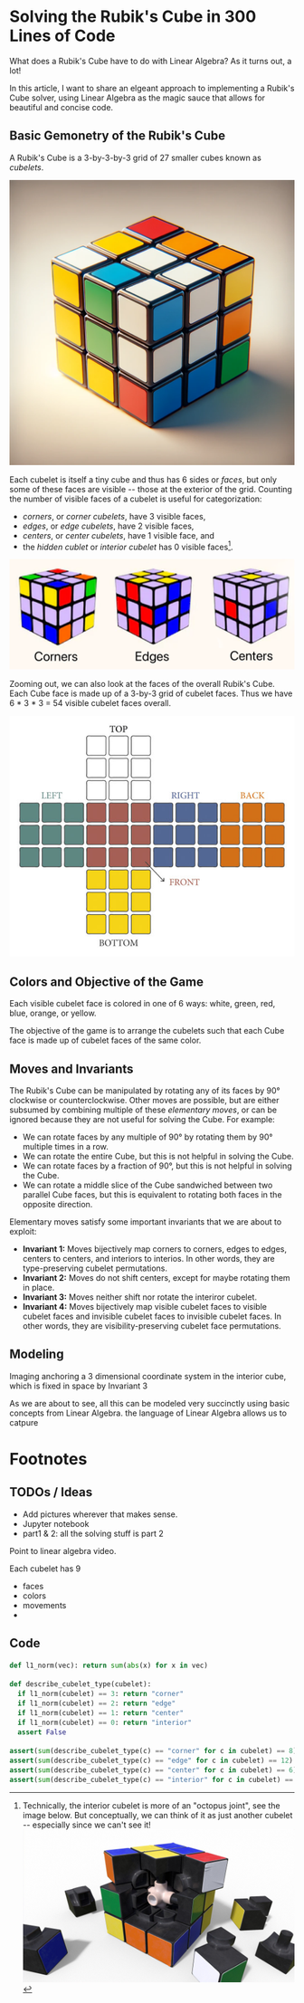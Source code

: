 # Solving the Rubik's Cube in 300 Lines of Code

What does a Rubik's Cube have to do with Linear Algebra?
As it turns out, a lot!

In this article, I want to share an elgeant approach to implementing a Rubik's Cube solver, using Linear Algebra as the magic sauce that allows for beautiful and concise code.

## Basic Gemonetry of the Rubik's Cube

A Rubik's Cube is a 3-by-3-by-3 grid of 27 smaller cubes known as *cubelets*.

![Rubik's Cube](img/cube.png)

Each cubelet is itself a tiny cube and thus has 6 sides or *faces*, but only some of these faces are visible -- those at the exterior of the grid.
Counting the number of visible faces of a cubelet is useful for categorization:
* *corners*, or *corner cubelets*, have 3 visible faces,
* *edges*, or *edge cubelets*, have 2 visible faces,
* *centers*, or *center cubelets*, have 1 visible face, and
* the *hidden cublet* or *interior cubelet* has 0 visible faces[^1].

![Types of cubelets](img/cubelet-types.png)

Zooming out, we can also look at the faces of the overall Rubik's Cube. Each Cube face is made up of a 3-by-3 grid of  cubelet faces.
Thus we have 6 * 3 * 3 = 54 visible cubelet faces overall.

![The 6 faces of a Rubik's Cube](img/cube-in-plane.jpg)


## Colors and Objective of the Game
Each visible cubelet face is colored in one of 6 ways: 
white, green, red, blue, orange, or yellow.

The objective of the game is to arrange the cubelets such that
 each Cube face is made up of cubelet faces of the same color.

## Moves and Invariants

The Rubik's Cube can be manipulated by rotating any of its faces by 90° clockwise or counterclockwise. Other moves are possible, but are either subsumed by combining multiple of these *elementary moves*, or can be ignored because they are not useful for solving the Cube. For example:
* We can rotate faces by any multiple of 90° by rotating them by 90° multiple times in a row.
* We can rotate the entire Cube, but this is not helpful in solving the Cube.
* We can rotate faces by a fraction of 90°, but this is not helpful in solving the Cube.
* We can rotate a middle slice of the Cube sandwiched between two parallel Cube faces, but this is equivalent to rotating both faces in the opposite direction.

Elementary moves satisfy some important invariants that we are about to exploit:
* **Invariant 1:** Moves bijectively map corners to corners, edges to edges, centers to centers, and interiors to interios. In other words, they are type-preserving cubelet permutations.
* **Invariant 2:** Moves do not shift centers, except for maybe rotating them in place.
* **Invariant 3:** Moves neither shift nor rotate the interiror cubelet.
* **Invariant 4:** Moves bijectively map visible cubelet faces to visible cubelet faces and invisible cubelet faces to invisible cubelet faces. In other words, they are visibility-preserving cubelet face permutations.

## Modeling

Imaging anchoring a 3 dimensional coordinate system in the interior cube, which is fixed in space by Invariant 3

As we are about to see, all this can be modeled very succinctly using basic concepts from Linear Algebra.
the language of Linear Algebra allows us to catpure 


# Footnotes

[^1]: Technically, the interior cubelet is more of an "octopus joint", see the image below. But conceptually, we can think of it as just another cubelet --  especially since we can't see it!
  ![The interor of a Rubik's Cube](img/cube-interior.jpg)


## TODOs / Ideas
* Add pictures wherever that makes sense.
* Jupyter notebook
* part1 & 2: all the solving stuff is part 2

Point to linear algebra video.

Each cubelet has 9 

* faces
* colors
* movements
* 


## Code

```python
def l1_norm(vec): return sum(abs(x) for x in vec)

def describe_cubelet_type(cubelet):
  if l1_norm(cubelet) == 3: return "corner"
  if l1_norm(cubelet) == 2: return "edge"
  if l1_norm(cubelet) == 1: return "center"
  if l1_norm(cubelet) == 0: return "interior"
  assert False

assert(sum(describe_cubelet_type(c) == "corner" for c in cubelet) == 8)
assert(sum(describe_cubelet_type(c) == "edge" for c in cubelet) == 12)
assert(sum(describe_cubelet_type(c) == "center" for c in cubelet) == 6)
assert(sum(describe_cubelet_type(c) == "interior" for c in cubelet) == 1)
```
